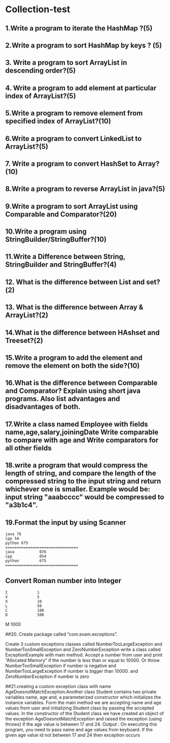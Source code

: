 # Collection-test
## 1.Write a program to iterate the HashMap ?(5)
## 2.Write a program to sort HashMap by keys ? (5)
## 3. Write a program to sort ArrayList in descending order?(5) 
## 4. Write a program to add element at particular index of ArrayList?(5)
## 5.Write a program to remove element from specified index of ArrayList?(10)
## 6.Write a program to convert LinkedList to ArrayList?(5)
## 7. Write a program to convert HashSet to Array? (10)
## 8.Write a program to reverse ArrayList in java?(5)
## 9.Write a program to sort ArrayList using Comparable and Comparator?(20) 
## 10.Write a program using StringBuilder/StringBuffer?(10)
## 11.Write a Difference between String, StringBuilder and StringBuffer?(4)
## 12. What is the difference between List and set?(2)
## 13. What is the difference between Array & ArrayList?(2) 
## 14.What is the difference between HAshset and Treeset?(2)
## 15.Write a program to add the element and remove the element on both the side?(10)
## 16.What is the difference between Comparable and Comparator? Explain using short java programs. Also list advantages and disadvantages of both.
## 17.Write a class named Employee with fields name,age,salary,joiningDate Write comparable to compare with age and Write comparators for all other fields
## 18.write a program that would compress the length of string, and compare the length of the compressed string to the input string and return whichever one is smaller. Example would be: input string "aaabcccc" would be compressed to "a3b1c4".
## 19.Format the input by using Scanner 
```
java 76
cpp 54
python 675
================================
java           076
cpp            054
python         675
================================
```
## Convert Roman number into Integer 
```Symbol       Value
I             1
V             5
X             10
L             50
C             100
D             500
```
M             1000


##20. Create package called “com.exam.exceptions”.

Create 3 custom exceptions  classes called NumberTooLargeException and
NumberTooSmallException and ZeroNumberException
write a class called ExceptionExample with main method. Accept a
number from user and print “Allocated Memory” if the number is less than or equal to 10000. Or
throw NumberTooSmallException if number is negative and
NumberTooLargeException if number is bigger than 10000. and ZeroNumberException if number is zero

##21.creating a custom exception class with name AgeDoesnotMatchException.Another class Student contains two private variables name, age and, a parameterized constructor which initializes the instance variables.
Form the main method we are accepting name and age values from user and initializing Student class by passing the accepted values.
In the constructor of the Student class we have created an object of the exception AgeDoesnotMatchException and raised the exception (using throws) if the age value is between 17 and 24.  Output : On executing this program, you need to pass name and age values from keyboard. If the given age value id not between 17 and 24 then exception occurs
